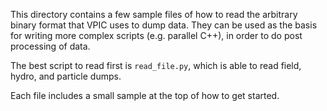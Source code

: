 This directory contains a few sample files of how to read the arbitrary binary
format that VPIC uses to dump data. They can be used as the basis for writing
more complex scripts (e.g. parallel C++), in order to do post processing of data.

The best script to read first is `read_file.py`, which is able to read field,
hydro, and particle dumps.

Each file includes a small sample at the top of how to get started.
